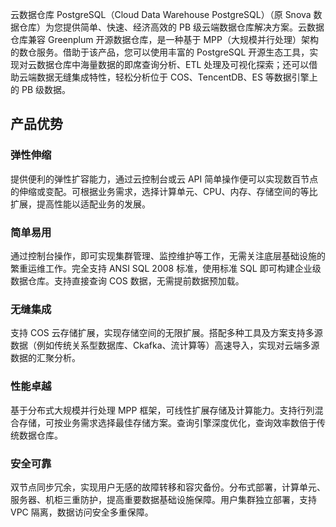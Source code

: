云数据仓库 PostgreSQL（Cloud Data Warehouse PostgreSQL）（原 Snova 数据仓库）为您提供简单、快速、经济高效的 PB 级云端数据仓库解决方案。云数据仓库兼容 Greenplum 开源数据仓库，是一种基于 MPP（大规模并行处理）架构的数仓服务。借助于该产品，您可以使用丰富的 PostgreSQL 开源生态工具，实现对云数据仓库中海量数据的即席查询分析、ETL 处理及可视化探索；还可以借助云端数据无缝集成特性，轻松分析位于 COS、TencentDB、ES 等数据引擎上的 PB 级数据。 

## 产品优势
### 弹性伸缩 
提供便利的弹性扩容能力，通过云控制台或云 API 简单操作便可以实现数百节点的伸缩或变配。可根据业务需求，选择计算单元、CPU、内存、存储空间的等比扩展，提高性能以适配业务的发展。  

### 简单易用 
通过控制台操作，即可实现集群管理、监控维护等工作，无需关注底层基础设施的繁重运维工作。完全支持 ANSI SQL 2008 标准，使用标准 SQL 即可构建企业级数据仓库。支持直接查询 COS 数据，无需提前数据预加载。 

### 无缝集成 
支持 COS 云存储扩展，实现存储空间的无限扩展。搭配多种工具及方案支持多源数据（例如传统关系型数据库、Ckafka、流计算等）高速导入，实现对云端多源数据的汇聚分析。  

### 性能卓越 
基于分布式大规模并行处理 MPP 框架，可线性扩展存储及计算能力。支持行列混合存储，可按业务需求选择最佳存储方案。查询引擎深度优化，查询效率数倍于传统数据仓库。  

### 安全可靠 
双节点同步冗余，实现用户无感的故障转移和容灾备份。分布式部署，计算单元、服务器、机柜三重防护，提高重要数据基础设施保障。用户集群独立部署，支持 VPC 隔离，数据访问安全多重保障。
